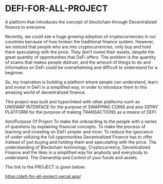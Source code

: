 # DEFI-FOR-ALL-PROJECT
A platform that introduces the concept of blockchain through Decentralized finance to everyone.

Recently, we could see a huge growing adoption of cryptocurrencies in our countries because of how broken the traditional finance system. 
However, we noticed that people who are into cryptocurrencies, only buy and hold them speculating with the price. They don’t invest their assets,
despite the great quantity of opportunities that DeFi offers. 
The problem is the quantity of scams that makes people distrust, and the amount of things to do and information on DeFi could be overwhelming and difficult to understand 
for a beginner. 

So, my inspiration is building a platform where people can understand, learn and invest in DeFi in a simplified way, 
in order to introduce them to this amazing world of decentralized finance.

This project was built and hyperlinked with other platforms such as UNISWAP INTERFACE for the purpose of SWAPPING COINS and also
DEPAY PLATFORM for the purpose of making TRANSACTIONS as a means of DEFI.

Aim/Purpose Of Project
 To make the onboarding to the people with a series of questions by explaining financial concepts.
 To make the process of learning and investing on DeFi simpler and nicer.
 To reduce the ignorance of under-utilizing the full opportunities Decentralized Finance has to offer instead of just buying and holding them and speculating with the price.
 The understanding of Blockchain technology, Cryptocurrency, Decentralized Finance and the likes in a simplified way for anybody and everybody to understand.
 The Ownership and Control of your funds and assets.
 
 The link to the PROJECT is given below:
 
 https://defi-for-all-project.vercel.app/



